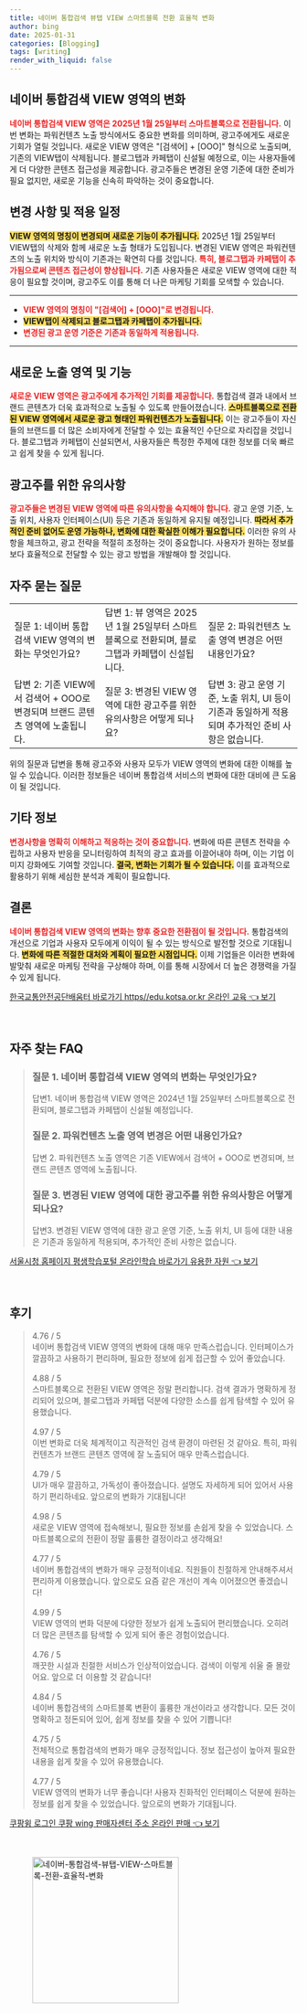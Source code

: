 ```yaml
---
title: 네이버 통합검색 뷰탭 VIEW 스마트블록 전환 효율적 변화
author: bing
date: 2025-01-31
categories: [Blogging]
tags: [writing]
render_with_liquid: false
---
```



<h2 id='네이버_통합검색_VIEW_영역의_변화'>네이버 통합검색 VIEW 영역의 변화</h2>

<p><b><span style="color: #ee2323;">네이버 통합검색 VIEW 영역은 2025년 1월 25일부터 스마트블록으로 전환됩니다.</span></b> 이번 변화는 파워컨텐츠 노출 방식에서도 중요한 변화를 의미하며, 광고주에게도 새로운 기회가 열릴 것입니다. 새로운 VIEW 영역은 "[검색어] + [OOO]" 형식으로 노출되며, 기존의 VIEW탭이 삭제됩니다. 블로그탭과 카페탭이 신설될 예정으로, 이는 사용자들에게 더 다양한 콘텐츠 접근성을 제공합니다. 광고주들은 변경된 운영 기준에 대한 준비가 필요 없지만, 새로운 기능을 신속히 파악하는 것이 중요합니다.</p>

<h2 id='변경_사항_및_적용_일정'>변경 사항 및 적용 일정</h2>

<p><b><span style="background-color: #ffe066;">VIEW 영역의 명칭이 변경되며 새로운 기능이 추가됩니다.</span></b> 2025년 1월 25일부터 VIEW탭의 삭제와 함께 새로운 노출 형태가 도입됩니다. 변경된 VIEW 영역은 파워컨텐츠의 노출 위치와 방식이 기존과는 확연히 다를 것입니다. <b><span style="color: #ee2323;">특히, 블로그탭과 카페탭이 추가됨으로써 콘텐츠 접근성이 향상됩니다.</span></b> 기존 사용자들은 새로운 VIEW 영역에 대한 적응이 필요할 것이며, 광고주도 이를 통해 더 나은 마케팅 기회를 모색할 수 있습니다.</p>

<hr />

<ul>
    <li><b><span style="color: #ee2323;">VIEW 영역의 명칭이 "[검색어] + [OOO]"로 변경됩니다.</span></b></li>
    <li><b><span style="background-color: #ffe066;">VIEW탭이 삭제되고 블로그탭과 카페탭이 추가됩니다.</span></b></li>
    <li><b><span style="color: #ee2323;">변경된 광고 운영 기준은 기존과 동일하게 적용됩니다.</span></b></li>
</ul>

<hr />

<h2 id='새로운_노출_영역_및_기능'>새로운 노출 영역 및 기능</h2>

<p><b><span style="color: #ee2323;">새로운 VIEW 영역은 광고주에게 추가적인 기회를 제공합니다.</span></b> 통합검색 결과 내에서 브랜드 콘텐츠가 더욱 효과적으로 노출될 수 있도록 만들어졌습니다. <b><span style="background-color: #ffe066;">스마트블록으로 전환된 VIEW 영역에서 새로운 광고 형태인 파워컨텐츠가 노출됩니다.</span></b> 이는 광고주들이 자신들의 브랜드를 더 많은 소비자에게 전달할 수 있는 효율적인 수단으로 자리잡을 것입니다. 블로그탭과 카페탭이 신설되면서, 사용자들은 특정한 주제에 대한 정보를 더욱 빠르고 쉽게 찾을 수 있게 됩니다.</p>

<h2 id='광고주를_위한_유의사항'>광고주를 위한 유의사항</h2>

<p><b><span style="color: #ee2323;">광고주들은 변경된 VIEW 영역에 따른 유의사항을 숙지해야 합니다.</span></b> 광고 운영 기준, 노출 위치, 사용자 인터페이스(UI) 등은 기존과 동일하게 유지될 예정입니다. <b><span style="background-color: #ffe066;">따라서 추가적인 준비 없어도 운영 가능하나, 변화에 대한 확실한 이해가 필요합니다.</span></b> 이러한 유의 사항을 체크하고, 광고 전략을 적절히 조정하는 것이 중요합니다. 사용자가 원하는 정보를 보다 효율적으로 전달할 수 있는 광고 방법을 개발해야 할 것입니다.</p>

<h2 id='자주_묻는_질문'>자주 묻는 질문</h2>

<table>
    <tr>
        <td>질문 1: 네이버 통합검색 VIEW 영역의 변화는 무엇인가요?</td>
        <td>답변 1: 뷰 영역은 2025년 1월 25일부터 스마트블록으로 전환되며, 블로그탭과 카페탭이 신설됩니다.</td>
        <td>질문 2: 파워컨텐츠 노출 영역 변경은 어떤 내용인가요?</td>
    </tr>
    <tr>
        <td>답변 2: 기존 VIEW에서 검색어 + OOO로 변경되며 브랜드 콘텐츠 영역에 노출됩니다.</td>
        <td>질문 3: 변경된 VIEW 영역에 대한 광고주를 위한 유의사항은 어떻게 되나요?</td>
        <td>답변 3: 광고 운영 기준, 노출 위치, UI 등이 기존과 동일하게 적용되며 추가적인 준비 사항은 없습니다.</td>
    </tr>
</table>

<p>위의 질문과 답변을 통해 광고주와 사용자 모두가 VIEW 영역의 변화에 대한 이해를 높일 수 있습니다. 이러한 정보들은 네이버 통합검색 서비스의 변화에 대한 대비에 큰 도움이 될 것입니다.</p>

<h2 id='기타_정보'>기타 정보</h2>

<p><b><span style="color: #ee2323;">변경사항을 명확히 이해하고 적응하는 것이 중요합니다.</span></b> 변화에 따른 콘텐츠 전략을 수립하고 사용자 반응을 모니터링하여 최적의 광고 효과를 이끌어내야 하며, 이는 기업 이미지 강화에도 기여할 것입니다. <b><span style="background-color: #ffe066;">결국, 변화는 기회가 될 수 있습니다.</span></b> 이를 효과적으로 활용하기 위해 세심한 분석과 계획이 필요합니다.</p>

<h2 id='결론'>결론</h2>

<p><b><span style="color: #ee2323;">네이버 통합검색 VIEW 영역의 변화는 향후 중요한 전환점이 될 것입니다.</span></b> 통합검색의 개선으로 기업과 사용자 모두에게 이익이 될 수 있는 방식으로 발전할 것으로 기대됩니다. <b><span style="background-color: #ffe066;">변화에 따른 적절한 대처와 계획이 필요한 시점입니다.</span></b> 이제 기업들은 이러한 변화에 발맞춰 새로운 마케팅 전략을 구상해야 하며, 이를 통해 시장에서 더 높은 경쟁력을 가질 수 있게 됩니다.</p>


<p><a class="click-button" title="한국교통안전공단배움터 바로가기 https//edu.kotsa.or.kr 온라인 교육" href="https://yellowplanner.github.io/posts/%ED%95%9C%EA%B5%AD%EA%B5%90%ED%86%B5%EC%95%88%EC%A0%84%EA%B3%B5%EB%8B%A8%EB%B0%B0%EC%9B%80%ED%84%B0-%EB%B0%94%EB%A1%9C%EA%B0%80%EA%B8%B0-httpsedu.kotsa.or.kr-%EC%98%A8%EB%9D%BC%EC%9D%B8-%EA%B5%90%EC%9C%A1/" rel="dofollow">한국교통안전공단배움터 바로가기 https//edu.kotsa.or.kr 온라인 교육 👈 보기</a></p><br>
<h2 id='자주_찾는_FAQ'>자주 찾는 FAQ</h2>
<div itemscope="" itemtype="https://schema.org/FAQPage"> 
<blockquote> 
<div itemscope="" itemprop="mainEntity" itemtype="https://schema.org/Question"> 
<h3 itemprop="name">질문 1. 네이버 통합검색 VIEW 영역의 변화는 무엇인가요?</h3> 
<div itemscope="" itemprop="acceptedAnswer" itemtype="https://schema.org/Answer"> 
<span itemprop="text"> 
<p>답변1. 네이버 통합검색 VIEW 영역은 2024년 1월 25일부터 스마트블록으로 전환되며, 블로그탭과 카페탭이 신설될 예정입니다.</p> 
</span> 
</div> 
</div> 

<div itemscope="" itemprop="mainEntity" itemtype="https://schema.org/Question"> 
<h3 itemprop="name">질문 2. 파워컨텐츠 노출 영역 변경은 어떤 내용인가요?</h3> 
<div itemscope="" itemprop="acceptedAnswer" itemtype="https://schema.org/Answer"> 
<span itemprop="text"> 
<p>답변 2. 파워컨텐츠 노출 영역은 기존 VIEW에서 검색어 + OOO로 변경되며, 브랜드 콘텐츠 영역에 노출됩니다.</p> 
</span> 
</div> 
</div> 

<div itemscope="" itemprop="mainEntity" itemtype="https://schema.org/Question"> 
<h3 itemprop="name">질문 3. 변경된 VIEW 영역에 대한 광고주를 위한 유의사항은 어떻게 되나요?</h3> 
<div itemscope="" itemprop="acceptedAnswer" itemtype="https://schema.org/Answer"> 
<span itemprop="text"> 
<p>답변3. 변경된 VIEW 영역에 대한 광고 운영 기준, 노출 위치, UI 등에 대한 내용은 기존과 동일하게 적용되며, 추가적인 준비 사항은 없습니다.</p> 
</span> 
</div> 
</div> 
</blockquote> 
</div>
<p><a class="click-button" title="서울시청 홈페이지 평생학습포털 온라인학습 바로가기 유용한 자원" href="https://yellowplanner.github.io/posts/%EC%84%9C%EC%9A%B8%EC%8B%9C%EC%B2%AD-%ED%99%88%ED%8E%98%EC%9D%B4%EC%A7%80-%ED%8F%89%EC%83%9D%ED%95%99%EC%8A%B5%ED%8F%AC%ED%84%B8-%EC%98%A8%EB%9D%BC%EC%9D%B8%ED%95%99%EC%8A%B5-%EB%B0%94%EB%A1%9C%EA%B0%80%EA%B8%B0-%EC%9C%A0%EC%9A%A9%ED%95%9C-%EC%9E%90%EC%9B%90/" rel="dofollow">서울시청 홈페이지 평생학습포털 온라인학습 바로가기 유용한 자원 👈 보기</a></p><br>
<h2 id='후기'>후기</h2>
<div itemscope itemtype="https://schema.org/Product">
  <blockquote>
  <div itemprop="review" itemscope itemtype="https://schema.org/Review">
      <div itemprop="reviewRating" itemscope itemtype="https://schema.org/Rating"> <span itemprop="ratingValue">4.76</span> / <span itemprop="bestRating">5</span> </div>
      <span itemprop="reviewBody">네이버 통합검색 VIEW 영역의 변화에 대해 매우 만족스럽습니다. 인터페이스가 깔끔하고 사용하기 편리하며, 필요한 정보에 쉽게 접근할 수 있어 좋았습니다.</span>
  </div>
  <br>
  <div itemprop="review" itemscope itemtype="https://schema.org/Review">
      <div itemprop="reviewRating" itemscope itemtype="https://schema.org/Rating"> <span itemprop="ratingValue">4.88</span> / <span itemprop="bestRating">5</span> </div>
      <span itemprop="reviewBody">스마트블록으로 전환된 VIEW 영역은 정말 편리합니다. 검색 결과가 명확하게 정리되어 있으며, 블로그탭과 카페탭 덕분에 다양한 소스를 쉽게 탐색할 수 있어 유용했습니다.</span>
  </div>
  <br>
  <div itemprop="review" itemscope itemtype="https://schema.org/Review">
      <div itemprop="reviewRating" itemscope itemtype="https://schema.org/Rating"> <span itemprop="ratingValue">4.97</span> / <span itemprop="bestRating">5</span> </div>
      <span itemprop="reviewBody">이번 변화로 더욱 체계적이고 직관적인 검색 환경이 마련된 것 같아요. 특히, 파워컨텐츠가 브랜드 콘텐츠 영역에 잘 노출되어 매우 만족스럽습니다.</span>
  </div>
  <br>
  <div itemprop="review" itemscope itemtype="https://schema.org/Review">
      <div itemprop="reviewRating" itemscope itemtype="https://schema.org/Rating"> <span itemprop="ratingValue">4.79</span> / <span itemprop="bestRating">5</span> </div>
      <span itemprop="reviewBody">UI가 매우 깔끔하고, 가독성이 좋아졌습니다. 설명도 자세하게 되어 있어서 사용하기 편리하네요. 앞으로의 변화가 기대됩니다!</span>
  </div>
  <br>
  <div itemprop="review" itemscope itemtype="https://schema.org/Review">
      <div itemprop="reviewRating" itemscope itemtype="https://schema.org/Rating"> <span itemprop="ratingValue">4.98</span> / <span itemprop="bestRating">5</span> </div>
      <span itemprop="reviewBody">새로운 VIEW 영역에 접속해보니, 필요한 정보를 손쉽게 찾을 수 있었습니다. 스마트블록으로의 전환이 정말 훌륭한 결정이라고 생각해요!</span>
  </div>
  <br>
  <div itemprop="review" itemscope itemtype="https://schema.org/Review">
      <div itemprop="reviewRating" itemscope itemtype="https://schema.org/Rating"> <span itemprop="ratingValue">4.77</span> / <span itemprop="bestRating">5</span> </div>
      <span itemprop="reviewBody">네이버 통합검색의 변화가 매우 긍정적이네요. 직원들이 친절하게 안내해주셔서 편리하게 이용했습니다. 앞으로도 요즘 같은 개선이 계속 이어졌으면 좋겠습니다!</span>
  </div>
  <br>
  <div itemprop="review" itemscope itemtype="https://schema.org/Review">
      <div itemprop="reviewRating" itemscope itemtype="https://schema.org/Rating"> <span itemprop="ratingValue">4.99</span> / <span itemprop="bestRating">5</span> </div>
      <span itemprop="reviewBody">VIEW 영역의 변화 덕분에 다양한 정보가 쉽게 노출되어 편리했습니다. 오히려 더 많은 콘텐츠를 탐색할 수 있게 되어 좋은 경험이었습니다.</span>
  </div>
  <br>
  <div itemprop="review" itemscope itemtype="https://schema.org/Review">
      <div itemprop="reviewRating" itemscope itemtype="https://schema.org/Rating"> <span itemprop="ratingValue">4.76</span> / <span itemprop="bestRating">5</span> </div>
      <span itemprop="reviewBody">깨끗한 시설과 친절한 서비스가 인상적이었습니다. 검색이 이렇게 쉬울 줄 몰랐어요. 앞으로 더 이용할 것 같습니다!</span>
  </div>
  <br>
  <div itemprop="review" itemscope itemtype="https://schema.org/Review">
      <div itemprop="reviewRating" itemscope itemtype="https://schema.org/Rating"> <span itemprop="ratingValue">4.84</span> / <span itemprop="bestRating">5</span> </div>
      <span itemprop="reviewBody">네이버 통합검색의 스마트블록 변환이 훌륭한 개선이라고 생각합니다. 모든 것이 명확하고 정돈되어 있어, 쉽게 정보를 찾을 수 있어 기쁩니다!</span>
  </div>
  <br>
  <div itemprop="review" itemscope itemtype="https://schema.org/Review">
      <div itemprop="reviewRating" itemscope itemtype="https://schema.org/Rating"> <span itemprop="ratingValue">4.75</span> / <span itemprop="bestRating">5</span> </div>
      <span itemprop="reviewBody">전체적으로 통합검색의 변화가 매우 긍정적입니다. 정보 접근성이 높아져 필요한 내용을 쉽게 찾을 수 있어 유용했습니다.</span>
  </div>
  <br>
  <div itemprop="review" itemscope itemtype="https://schema.org/Review">
      <div itemprop="reviewRating" itemscope itemtype="https://schema.org/Rating"> <span itemprop="ratingValue">4.77</span> / <span itemprop="bestRating">5</span> </div>
      <span itemprop="reviewBody">VIEW 영역의 변화가 너무 좋습니다! 사용자 친화적인 인터페이스 덕분에 원하는 정보를 쉽게 찾을 수 있었습니다. 앞으로의 변화가 기대됩니다.</span>
  </div>
  </blockquote>
</div>
<p><a class="click-button" title="쿠팡윙 로그인 쿠팡 wing 판매자센터 주소 온라인 판매" href="https://yellowplanner.github.io/posts/%EC%BF%A0%ED%8C%A1%EC%9C%99-%EB%A1%9C%EA%B7%B8%EC%9D%B8-%EC%BF%A0%ED%8C%A1-wing-%ED%8C%90%EB%A7%A4%EC%9E%90%EC%84%BC%ED%84%B0-%EC%A3%BC%EC%86%8C-%EC%98%A8%EB%9D%BC%EC%9D%B8-%ED%8C%90%EB%A7%A4/" rel="dofollow">쿠팡윙 로그인 쿠팡 wing 판매자센터 주소 온라인 판매 👈 보기</a></p><br>
<figure class="image"><img src="https://yellowplanner.github.io/assets/img/thumbnail/네이버-통합검색-뷰탭-VIEW-스마트블록-전환-효율적-변화.webp" alt="네이버-통합검색-뷰탭-VIEW-스마트블록-전환-효율적-변화" width="256" height="256"></figure>